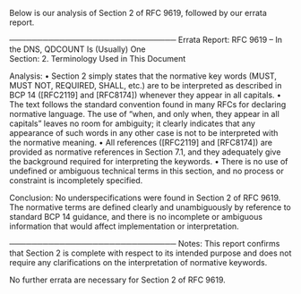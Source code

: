 Below is our analysis of Section 2 of RFC 9619, followed by our errata report.

──────────────────────────────
Errata Report: RFC 9619 – In the DNS, QDCOUNT Is (Usually) One  
Section: 2. Terminology Used in This Document

Analysis:
• Section 2 simply states that the normative key words (MUST, MUST NOT, REQUIRED, SHALL, etc.) are to be interpreted as described in BCP 14 ([RFC2119] and [RFC8174]) whenever they appear in all capitals.
• The text follows the standard convention found in many RFCs for declaring normative language. The use of “when, and only when, they appear in all capitals” leaves no room for ambiguity; it clearly indicates that any appearance of such words in any other case is not to be interpreted with the normative meaning.
• All references ([RFC2119] and [RFC8174]) are provided as normative references in Section 7.1, and they adequately give the background required for interpreting the keywords.
• There is no use of undefined or ambiguous technical terms in this section, and no process or constraint is incompletely specified.

Conclusion:
No underspecifications were found in Section 2 of RFC 9619. The normative terms are defined clearly and unambiguously by reference to standard BCP 14 guidance, and there is no incomplete or ambiguous information that would affect implementation or interpretation.

──────────────────────────────
Notes:
This report confirms that Section 2 is complete with respect to its intended purpose and does not require any clarifications on the interpretation of normative keywords.

No further errata are necessary for Section 2 of RFC 9619.